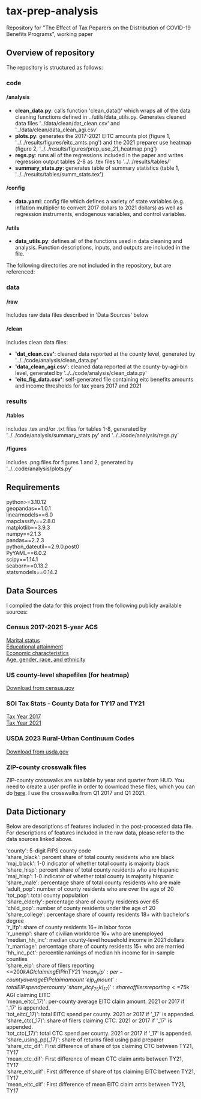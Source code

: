 # tax-prep-analysis
Repository for "The Effect of Tax Peparers on the Distribution of COVID-19 Benefits Programs", working paper

## Overview of repository
The repository is structured as follows:

### code
#### /analysis
- **clean_data.py**: calls function 'clean_data()' which wraps all of the data cleaning functions defined in ../utils/data_utils.py. Generates cleaned data files '../data/clean/dat_clean.csv' and '../data/clean/data_clean_agi.csv'
- **plots.py**: generates the 2017-2021 EITC amounts plot (figure 1, '../../results/figures/eitc_amts.png') and the 2021 preparer use heatmap (figure 2, '../../results/figures/prep_use_21_heatmap.png')
- **regs.py**: runs all of the regressions included in the paper and writes regression output tables 2-8 as .tex files to '../../results/tables/'
- **summary_stats.py**: generates table of summary statistics (table 1, '../../results/tables/summ_stats.tex')
#### /config
- **data.yaml**: config file which defines a variety of state variables (e.g. inflation multiplier to convert 2017 dollars to 2021 dollars) as well as regression instruments, endogenous variables, and control variables.
#### /utils
- **data_utils.py**: defines all of the functions used in data cleaning and analysis. Function descriptions, inputs, and outputs are included in the file.

The following directories are not included in the repository, but are referenced: 

### data
#### /raw
Includes raw data files described in 'Data Sources' below
#### /clean
Includes clean data files:
- **'dat_clean.csv'**: cleaned data reported at the county level, generated by '../../code/analysis/clean_data.py'
- **'data_clean_agi.csv'**: cleaned data reported at the county-by-agi-bin level, generated by '../../code/analysis/clean_data.py'
- **'eitc_fig_data.csv'**: self-generated file containing eitc benefits amounts and income thresholds for tax years 2017 and 2021

### results
#### /tables
includes .tex and/or .txt files for tables 1-8, generated by '../../code/analysis/summary_stats.py' and '../../code/analysis/regs.py'
#### /figures
includes .png files for figures 1 and 2, generated by '../..code/analysis/plots.py'

## Requirements
python>=3.10.12\
geopandas==1.0.1\
linearmodels==6.0\
mapclassify==2.8.0\
matplotlib==3.9.3\
numpy==2.1.3\
pandas==2.2.3\
python_dateutil==2.9.0.post0\
PyYAML==6.0.2\
scipy==1.14.1\
seaborn==0.13.2\
statsmodels==0.14.2

## Data Sources

I compiled the data for this project from the following publicly available sources:

### Census 2017-2021 5-year ACS
[Marital status](https://data.census.gov/table/ACSST5Y2021.S1201?q=marriage%20rate&t=Marital%20Status%20and%20Marital%20History&g=010XX00US$0500000)\
[Educational attainment](https://data.census.gov/table/ACSST5Y2021.S1501?q=marriage%20rate&t=Education&g=010XX00US$0500000)\
[Economic characteristics](https://data.census.gov/table/ACSDP5Y2021.DP03?q=employment&g=010XX00US$0500000)\
[Age, gender, race, and ethnicity](https://data.census.gov/table/ACSDP5YSPT2021.DP05?q=race&t=-02:001:Race%20and%20Ethnicity&g=010XX00US$0500000)

### US county-level shapefiles (for heatmap)
[Download from census.gov](https://www2.census.gov/geo/tiger/GENZ2018/shp/cb_2018_us_county_500k.zip)

### SOI Tax Stats - County Data for TY17 and TY21
[Tax Year 2017](https://www.irs.gov/statistics/soi-tax-stats-county-data-2017)\
[Tax Year 2021](https://www.irs.gov/statistics/soi-tax-stats-county-data-2021)

### USDA 2023 Rural-Urban Continuum Codes
[Download from usda.gov](https://www.ers.usda.gov/webdocs/DataFiles/53251/Ruralurbancontinuumcodes2023.xlsx?v=5941.8)

### ZIP-county crosswalk files
ZIP-county crosswalks are available by year and quarter from HUD. You need to create a user profile in order to download these files, which you can do [here](https://www.huduser.gov/portal/datasets/usps_crosswalk.html). I use the crosswalks from Q1 2017 and Q1 2021.

## Data Dictionary
Below are descriptions of features included in the post-processed data file. For descriptions of features included in the raw data, please refer to the data sources linked above.

'county': 5-digit FIPS county code\
'share_black': percent share of total county residents who are black\
'maj_black': 1-0 indicator of whether total county is majority black\
'share_hisp': percent share of total county residents who are hispanic\
'maj_hisp': 1-0 indicator of whether total county is majority hispanic\
'share_male': percentage share of total county residents who are male\
'adult_pop': number of county residents who are over the age of 20\
'tot_pop': total county population\
'share_elderly': percentage share of county residents over 65\
'child_pop': number of county residents under the age of 20\
'share_college': percentage share of county residents 18+ with bachelor's degree\
'r_lfp': share of county residents 16+ in labor force\
'r_unemp': share of civilian workforce 16+ who are unemployed\
'median_hh_inc': median county-level household income in 2021 dollars\
'r_marriage': percentage share of county residents 15+ who are married\
'hh_inc_pct': percentile rankings of median hh income for in-sample counties\
'share_eip': share of filers reporting <=$200k AGI claiming EIP in TY21\
'mean_eip': per-county average EIP claim amount\
'eip_amount': total EIP spend per county\
'share_eitc_lt_75k(_17)': share of filers reporting <=$75k AGI claiming EITC\
'mean_eitc(_17)': per-county average EITC claim amount. 2021 or 2017 if '_17' is appended.\
'tot_eitc(_17)': total EITC spend per county. 2021 or 2017 if '_17' is appended.\
'share_ctc(_17)': share of filers claiming CTC. 2021 or 2017 if '_17' is appended.\
'tot_ctc(_17)': total CTC spend per county. 2021 or 2017 if '_17' is appended.\
'share_using_pp(_17)': share of returns filed using paid preparer\
'share_ctc_dif': First difference of share of tps claiming CTC between TY21, TY17\
'mean_ctc_dif': First difference of mean CTC claim amts between TY21, TY17\
'share_eitc_dif': First difference of share of tps claiming EITC between TY21, TY17\
'mean_eitc_dif': First difference of mean EITC claim amts between TY21, TY17

